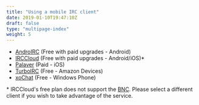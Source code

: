 ```yaml
---
title: "Using a mobile IRC client"
date: 2019-01-10T19:47:10Z
draft: false
type: "multipage-index"
weight: 5
---
```


* [AndroIRC](http://www.androirc.com) (Free with paid upgrades - Android)
* [IRCCloud](https://www.irccloud.com) (Free with paid upgrades - Android/iOS)*
* [Palaver](https://palaverapp.com) (Paid - iOS)
* [TurboIRC](https://www.amazon.co.uk/Michael-Chourdakis-TurboIRC/dp/B00IIU355Q/ref=sr_1_7?s=mobile-apps&ie=UTF8&qid=1511318070&sr=1-7&keywords=irc) (Free - Amazon Devices)
* [xoChat](https://www.microsoft.com/en-us/store/p/xochat/9nblggh1rhc3) (Free - Windows Phone)

\* IRCCloud's free plan does not support the [BNC](/bnc). Please select a different client if you wish to take advantage of the service.


